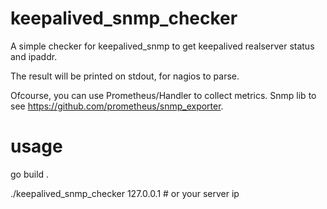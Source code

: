 # keepalived_snmp_checker
A simple checker for keepalived_snmp to get keepalived realserver status and ipaddr.

The result will be printed on stdout, for nagios to parse.

Ofcourse, you can use Prometheus/Handler to collect metrics.
Snmp lib to see https://github.com/prometheus/snmp_exporter.
# usage
go build .

./keepalived_snmp_checker 127.0.0.1 # or your server ip


